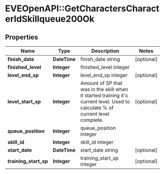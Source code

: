 # EVEOpenAPI::GetCharactersCharacterIdSkillqueue200Ok

## Properties
Name | Type | Description | Notes
------------ | ------------- | ------------- | -------------
**finish_date** | **DateTime** | finish_date string | [optional] 
**finished_level** | **Integer** | finished_level integer | 
**level_end_sp** | **Integer** | level_end_sp integer | [optional] 
**level_start_sp** | **Integer** | Amount of SP that was in the skill when it started training it&#39;s current level. Used to calculate % of current level complete. | [optional] 
**queue_position** | **Integer** | queue_position integer | 
**skill_id** | **Integer** | skill_id integer | 
**start_date** | **DateTime** | start_date string | [optional] 
**training_start_sp** | **Integer** | training_start_sp integer | [optional] 


